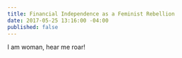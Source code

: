 ```yaml
---
title: Financial Independence as a Feminist Rebellion
date: 2017-05-25 13:16:00 -04:00
published: false
---
```


I am woman, hear me roar! 
